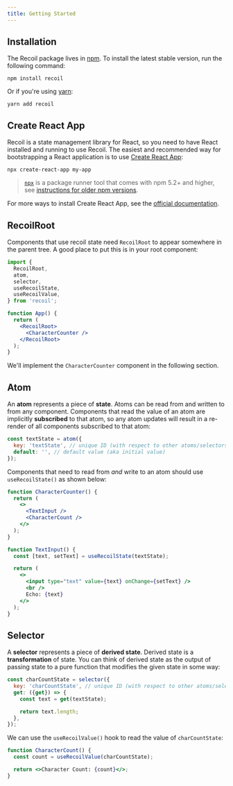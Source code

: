 ```yaml
---
title: Getting Started
---
```


## Installation

The Recoil package lives in <a href="https://www.npmjs.com/get-npm" target="_blank">npm</a>. To install the latest stable version, run the following command:

```shell
npm install recoil
```

Or if you're using <a href="https://classic.yarnpkg.com/en/docs/install/" target="_blank">yarn</a>:

```shell
yarn add recoil
```

## Create React App

Recoil is a state management library for React, so you need to have React installed and running to use Recoil. The easiest and recommended way for bootstrapping a React application is to use [Create React App](https://github.com/facebook/create-react-app#creating-an-app):

```shell
npx create-react-app my-app
```

> [`npx`](https://medium.com/@maybekatz/introducing-npx-an-npm-package-runner-55f7d4bd282b) is a package runner tool that comes with npm 5.2+ and higher, see [instructions for older npm versions](https://gist.github.com/gaearon/4064d3c23a77c74a3614c498a8bb1c5f).

For more ways to install Create React App, see the [official documentation](https://github.com/facebook/create-react-app#creating-an-app).

## RecoilRoot

Components that use recoil state need `RecoilRoot` to appear somewhere in the parent tree. A good place to put this is in your root component:

```jsx
import {
  RecoilRoot,
  atom,
  selector,
  useRecoilState,
  useRecoilValue,
} from 'recoil';

function App() {
  return (
    <RecoilRoot>
      <CharacterCounter />
    </RecoilRoot>
  );
}
```

We'll implement the `CharacterCounter` component in the following section.

## Atom

An **atom** represents a piece of **state**. Atoms can be read from and written to from any component. Components that read the value of an atom are implicitly **subscribed** to that atom, so any atom updates will result in a re-render of all components subscribed to that atom:

```javascript
const textState = atom({
  key: 'textState', // unique ID (with respect to other atoms/selectors)
  default: '', // default value (aka initial value)
});
```

Components that need to read from _and_ write to an atom should use `useRecoilState()` as shown below:

```jsx
function CharacterCounter() {
  return (
    <>
      <TextInput />
      <CharacterCount />
    </>
  );
}

function TextInput() {
  const [text, setText] = useRecoilState(textState);

  return (
    <>
      <input type="text" value={text} onChange={setText} />
      <br />
      Echo: {text}
    </>
  );
}
```

## Selector

A **selector** represents a piece of **derived state**. Derived state is a **transformation** of state. You can think of derived state as the output of passing state to a pure function that modifies the given state in some way:

```jsx
const charCountState = selector({
  key: 'charCountState', // unique ID (with respect to other atoms/selectors)
  get: ({get}) => {
    const text = get(textState);

    return text.length;
  },
});
```

We can use the `useRecoilValue()` hook to read the value of `charCountState`:

```jsx
function CharacterCount() {
  const count = useRecoilValue(charCountState);

  return <>Character Count: {count}</>;
}
```
